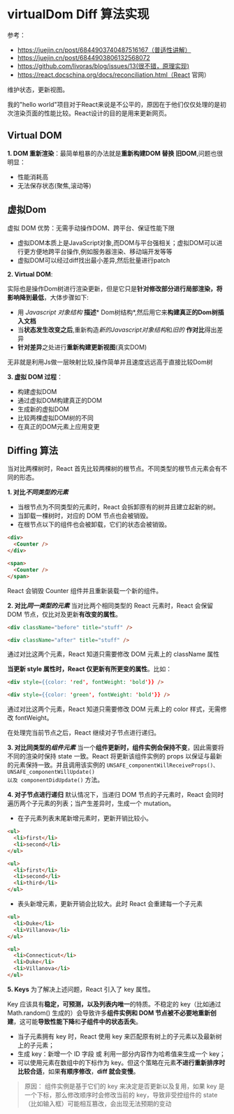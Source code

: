 # virtualDom Diff 算法实现

参考：
* https://juejin.cn/post/6844903740487516167（普适性讲解）
* https://juejin.cn/post/6844903806132568072
* https://github.com/livoras/blog/issues/13(很不错，原理实现)
* https://react.docschina.org/docs/reconciliation.html（React 官网）

维护状态，更新视图。


我的"hello world"项目对于React来说是不公平的，原因在于他们仅仅处理的是初次渲染页面的性能比较。React设计的目的是用来更新网页。

## Virtual DOM
**1. DOM 重新渲染**：最简单粗暴的办法就是**重新构建DOM 替换 旧DOM**,问题也很明显：
* 性能消耗高
* 无法保存状态(聚焦,滚动等)

## 虚拟Dom
虚拟 DOM 优势：无需手动操作DOM、跨平台、保证性能下限	
* 虚拟DOM本质上是JavaScript对象,而DOM与平台强相关；虚拟DOM可以进行更方便地跨平台操作,例如服务器渲染、移动端开发等等
* 虚拟DOM可以经过diff找出最小差异,然后批量进行patch


**2. Virtual DOM**:

实际也是操作Dom树进行渲染更新，但是它只是**针对修改部分进行局部渲染，将影响降到最低**，大体步骤如下:

* 用 *Javascript 对象结构* **描述*** Dom树结构*,然后用它来**构建真正的Dom树插入文档**
* 当**状态发生改变之后**,重新构造*新的Javascript对象结构*和*旧的* **作对比**得出差异
* **针对差异**之处进行**重新构建更新视图**(真实DOM)

无非就是利用Js做一层映射比较,操作简单并且速度远远高于直接比较Dom树


**3. 虚拟 DOM 过程**：
* 构建虚拟DOM
* 通过虚拟DOM构建真正的DOM
* 生成新的虚拟DOM
* 比较两棵虚拟DOM树的不同
* 在真正的DOM元素上应用变更

## Diffing 算法
当对比两棵树时，React 首先比较两棵树的根节点。不同类型的根节点元素会有不同的形态。

**1. 对比*不同类型的元素***
* 当根节点为不同类型的元素时，React 会拆卸原有的树并且建立起新的树。
* 当卸载一棵树时，对应的 DOM 节点也会被销毁。
* 在根节点以下的组件也会被卸载，它们的状态会被销毁。
```html
<div>
  <Counter />
</div>

<span>
  <Counter />
</span>
```
React 会销毁 Counter 组件并且重新装载一个新的组件。


**2. 对比*同一类型的元素***
当对比两个相同类型的 React 元素时，React 会保留 DOM 节点，仅比对及更新**有改变的属性**。
```html
<div className="before" title="stuff" />

<div className="after" title="stuff" />
```
通过对比这两个元素，React 知道只需要修改 DOM 元素上的 className 属性

**当更新 style 属性时，React 仅更新有所更变的属性**。比如：
```html
<div style={{color: 'red', fontWeight: 'bold'}} />

<div style={{color: 'green', fontWeight: 'bold'}} />
```
通过对比这两个元素，React 知道只需要修改 DOM 元素上的 color 样式，无需修改 fontWeight。

在处理完当前节点之后，React 继续对子节点进行递归。

**3. 对比同类型的*组件元素***
当一个**组件更新时，组件实例会保持不变**，因此需要将不同的渲染时保持 state 一致。React 将更新该组件实例的 props 以保证与最新的元素保持一致。并且调用该实例的 <code>UNSAFE_componentWillReceiveProps()、UNSAFE_componentWillUpdate() 以及 componentDidUpdate()</code> 方法。

**4. 对子节点进行递归**
默认情况下，当递归 DOM 节点的子元素时，React 会同时遍历两个子元素的列表；当产生差异时，生成一个 mutation。

* 在子元素列表末尾新增元素时，更新开销比较小。
```html
<ul>
  <li>first</li>
  <li>second</li>
</ul>

<ul>
  <li>first</li>
  <li>second</li>
  <li>third</li>
</ul>
```
* 表头新增元素，更新开销会比较大。此时 React 会重建每一个子元素
```html
<ul>
  <li>Duke</li>
  <li>Villanova</li>
</ul>

<ul>
  <li>Connecticut</li>
  <li>Duke</li>
  <li>Villanova</li>
</ul>
```

**5. Keys**
为了解决上述问题，React 引入了 key 属性。

Key 应该具有**稳定，可预测，以及列表内唯一**的特质。不稳定的 key（比如通过 Math.random() 生成的）会导致许多**组件实例和 DOM 节点被不必要地重新创建**，这可能**导致性能下降**和**子组件中的状态丢失**。

* 当子元素拥有 key 时，React 使用 key 来匹配原有树上的子元素以及最新树上的子元素；
* 生成 key：新增一个 ID 字段 或 利用一部分内容作为哈希值来生成一个 key；
* 可以使用元素在数组中的下标作为 key。但这个策略在元素**不进行重新排序时比较合适**，如果**有顺序修改**，**diff 就会变慢**。
> 原因： 组件实例是基于它们的 key 来决定是否更新以及复用，如果 key 是一个下标，那么修改顺序时会修改当前的 key，导致非受控组件的 state（比如输入框）可能相互篡改，会出现无法预期的变动

